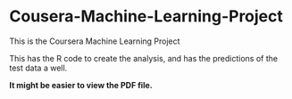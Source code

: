 # Cousera-Machine-Learning-Project
This is the Coursera Machine Learning Project

This has the R code to create the analysis, and has the predictions of the test data a well.

<b>It might be easier to view the PDF file.</b>
